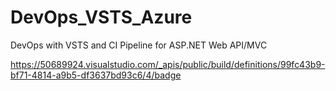 # DevOps_VSTS_Azure
DevOps with VSTS and CI Pipeline for ASP.NET Web API/MVC

https://50689924.visualstudio.com/_apis/public/build/definitions/99fc43b9-bf71-4814-a9b5-df3637bd93c6/4/badge
